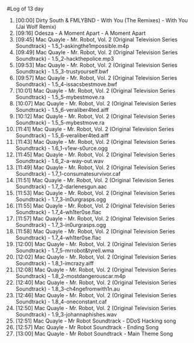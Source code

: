 #Log of 13 day

1. [00:00] Dirty South & FMLYBND - With You (The Remixes) - With You (Jai Wolf Remix)
1. [09:16] Odesza - A Moment Apart - A Moment Apart
1. [09:45] Mac Quayle - Mr. Robot, Vol. 2 (Original Television Series Soundtrack) - 1.5_1-askingthe1mpossible.m4p
1. [09:49] Mac Quayle - Mr. Robot, Vol. 2 (Original Television Series Soundtrack) - 1.5_2-hackthepolice.mp3
1. [09:53] Mac Quayle - Mr. Robot, Vol. 2 (Original Television Series Soundtrack) - 1.5_3-trustyourself.bwf
1. [09:57] Mac Quayle - Mr. Robot, Vol. 2 (Original Television Series Soundtrack) - 1.5_4-issacsbestmove.bwf
1. [10:01] Mac Quayle - Mr. Robot, Vol. 2 (Original Television Series Soundtrack) - 1.5_5-mybestmove.ra
1. [10:07] Mac Quayle - Mr. Robot, Vol. 2 (Original Television Series Soundtrack) - 1.5_6-veraliber4ted.aiff
1. [10:12] Mac Quayle - Mr. Robot, Vol. 2 (Original Television Series Soundtrack) - 1.5_5-mybestmove.ra
1. [11:41] Mac Quayle - Mr. Robot, Vol. 2 (Original Television Series Soundtrack) - 1.5_6-veraliber4ted.aiff
1. [11:43] Mac Quayle - Mr. Robot, Vol. 2 (Original Television Series Soundtrack) - 1.6_1-v1ew-s0urce.ogg
1. [11:45] Mac Quayle - Mr. Robot, Vol. 2 (Original Television Series Soundtrack) - 1.6_2-a-way-out.wav
1. [11:49] Mac Quayle - Mr. Robot, Vol. 2 (Original Television Series Soundtrack) - 1.7_1-consumatesurvivor.caf
1. [11:51] Mac Quayle - Mr. Robot, Vol. 2 (Original Television Series Soundtrack) - 1.7_2-darlenesgun.aac
1. [11:53] Mac Quayle - Mr. Robot, Vol. 2 (Original Television Series Soundtrack) - 1.7_3-in0urgrasps.ogg
1. [11:55] Mac Quayle - Mr. Robot, Vol. 2 (Original Television Series Soundtrack) - 1.7_4-wh1ter0se.flac
1. [11:57] Mac Quayle - Mr. Robot, Vol. 2 (Original Television Series Soundtrack) - 1.7_3-in0urgrasps.ogg
1. [11:58] Mac Quayle - Mr. Robot, Vol. 2 (Original Television Series Soundtrack) - 1.7_4-wh1ter0se.flac
1. [12:00] Mac Quayle - Mr. Robot, Vol. 2 (Original Television Series Soundtrack) - 1.7_5-mrrobot&tyrell.wma
1. [12:02] Mac Quayle - Mr. Robot, Vol. 2 (Original Television Series Soundtrack) - 1.8_1-imcrazy.aiff
1. [12:08] Mac Quayle - Mr. Robot, Vol. 2 (Original Television Series Soundtrack) - 1.8_2-mostdangerouscar.m4p
1. [12:40] Mac Quayle - Mr. Robot, Vol. 2 (Original Television Series Soundtrack) - 1.8_3-ch4ngefromwith1n.au
1. [12:46] Mac Quayle - Mr. Robot, Vol. 2 (Original Television Series Soundtrack) - 1.8_4-oneconstant.caf
1. [12:50] Mac Quayle - Mr. Robot, Vol. 2 (Original Television Series Soundtrack) - 1.9_3-johannaphishes.wav
1. [12:51] Mac Quayle - Mr Robot Soundtrack - DDoS Hacking song
1. [12:57] Mac Quayle - Mr Robot Soundtrack - Ending Song
1. [13:00] Mac Quayle - Mr Robot Soundtrack - Main Theme Song

